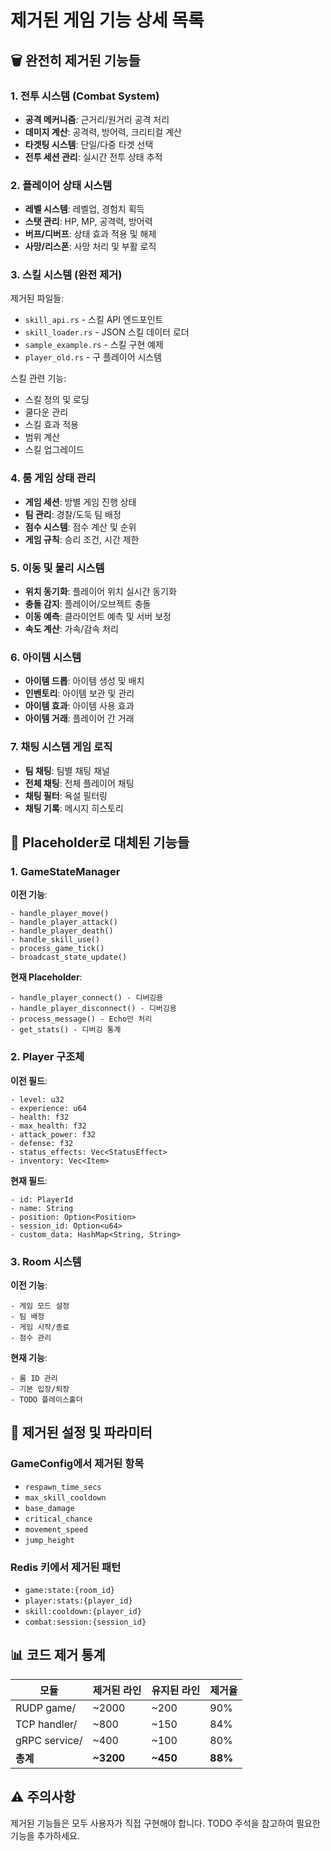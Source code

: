 # 제거된 게임 기능 상세 목록

## 🗑️ 완전히 제거된 기능들

### 1. 전투 시스템 (Combat System)
- **공격 메커니즘**: 근거리/원거리 공격 처리
- **데미지 계산**: 공격력, 방어력, 크리티컬 계산
- **타겟팅 시스템**: 단일/다중 타겟 선택
- **전투 세션 관리**: 실시간 전투 상태 추적

### 2. 플레이어 상태 시스템
- **레벨 시스템**: 레벨업, 경험치 획득
- **스탯 관리**: HP, MP, 공격력, 방어력
- **버프/디버프**: 상태 효과 적용 및 해제
- **사망/리스폰**: 사망 처리 및 부활 로직

### 3. 스킬 시스템 (완전 제거)
제거된 파일들:
- `skill_api.rs` - 스킬 API 엔드포인트
- `skill_loader.rs` - JSON 스킬 데이터 로더
- `sample_example.rs` - 스킬 구현 예제
- `player_old.rs` - 구 플레이어 시스템

스킬 관련 기능:
- 스킬 정의 및 로딩
- 쿨다운 관리
- 스킬 효과 적용
- 범위 계산
- 스킬 업그레이드

### 4. 룸 게임 상태 관리
- **게임 세션**: 방별 게임 진행 상태
- **팀 관리**: 경찰/도둑 팀 배정
- **점수 시스템**: 점수 계산 및 순위
- **게임 규칙**: 승리 조건, 시간 제한

### 5. 이동 및 물리 시스템
- **위치 동기화**: 플레이어 위치 실시간 동기화
- **충돌 감지**: 플레이어/오브젝트 충돌
- **이동 예측**: 클라이언트 예측 및 서버 보정
- **속도 계산**: 가속/감속 처리

### 6. 아이템 시스템
- **아이템 드롭**: 아이템 생성 및 배치
- **인벤토리**: 아이템 보관 및 관리
- **아이템 효과**: 아이템 사용 효과
- **아이템 거래**: 플레이어 간 거래

### 7. 채팅 시스템 게임 로직
- **팀 채팅**: 팀별 채팅 채널
- **전체 채팅**: 전체 플레이어 채팅
- **채팅 필터**: 욕설 필터링
- **채팅 기록**: 메시지 히스토리

## 📝 Placeholder로 대체된 기능들

### 1. GameStateManager
**이전 기능**:
```
- handle_player_move()
- handle_player_attack()
- handle_player_death()
- handle_skill_use()
- process_game_tick()
- broadcast_state_update()
```

**현재 Placeholder**:
```
- handle_player_connect() - 디버깅용
- handle_player_disconnect() - 디버깅용
- process_message() - Echo만 처리
- get_stats() - 디버깅 통계
```

### 2. Player 구조체
**이전 필드**:
```
- level: u32
- experience: u64
- health: f32
- max_health: f32
- attack_power: f32
- defense: f32
- status_effects: Vec<StatusEffect>
- inventory: Vec<Item>
```

**현재 필드**:
```
- id: PlayerId
- name: String
- position: Option<Position>
- session_id: Option<u64>
- custom_data: HashMap<String, String>
```

### 3. Room 시스템
**이전 기능**:
```
- 게임 모드 설정
- 팀 배정
- 게임 시작/종료
- 점수 관리
```

**현재 기능**:
```
- 룸 ID 관리
- 기본 입장/퇴장
- TODO 플레이스홀더
```

## 🔧 제거된 설정 및 파라미터

### GameConfig에서 제거된 항목
- `respawn_time_secs`
- `max_skill_cooldown`
- `base_damage`
- `critical_chance`
- `movement_speed`
- `jump_height`

### Redis 키에서 제거된 패턴
- `game:state:{room_id}`
- `player:stats:{player_id}`
- `skill:cooldown:{player_id}`
- `combat:session:{session_id}`

## 📊 코드 제거 통계

| 모듈 | 제거된 라인 | 유지된 라인 | 제거율 |
|------|------------|------------|--------|
| RUDP game/ | ~2000 | ~200 | 90% |
| TCP handler/ | ~800 | ~150 | 84% |
| gRPC service/ | ~400 | ~100 | 80% |
| **총계** | **~3200** | **~450** | **88%** |

## ⚠️ 주의사항

제거된 기능들은 모두 사용자가 직접 구현해야 합니다.
TODO 주석을 참고하여 필요한 기능을 추가하세요.